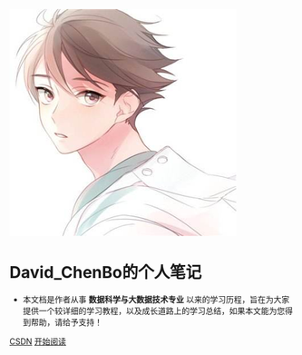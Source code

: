 [![logo](./img/logo.png)](https://github.com/David-Chenbo)

# David_ChenBo的个人笔记

- 本文档是作者从事 **数据科学与大数据技术专业** 以来的学习历程，旨在为大家提供一个较详细的学习教程，以及成长道路上的学习总结，如果本文能为您得到帮助，请给予支持！



[CSDN](<https://blog.csdn.net/weixin_44322234>)
[开始阅读](README.md)




